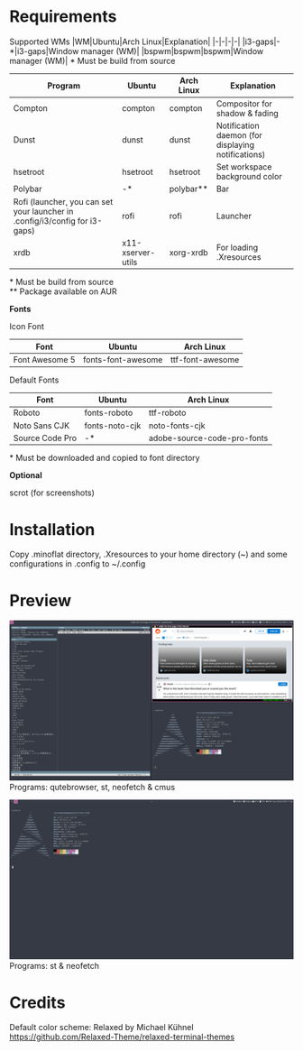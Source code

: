 # Requirements
Supported WMs
|WM|Ubuntu|Arch Linux|Explanation|
|-|-|-|-|
|i3-gaps|-*|i3-gaps|Window manager (WM)|
|bspwm|bspwm|bspwm|Window manager (WM)|
\* Must be build from source

|Program|Ubuntu|Arch Linux|Explanation|
|-|-|-|-|
|Compton|compton|compton|Compositor for shadow & fading|
|Dunst|dunst|dunst|Notification daemon (for displaying notifications)
|hsetroot|hsetroot|hsetroot|Set workspace background color|
|Polybar|-*|polybar**|Bar|
|Rofi (launcher, you can set your launcher in .config/i3/config for i3-gaps)|rofi|rofi|Launcher|
|xrdb|x11-xserver-utils|xorg-xrdb|For loading .Xresources|

\* Must be build from source\
\*\* Package available on AUR

**Fonts**

Icon Font

|Font|Ubuntu|Arch Linux|
|-|-|-|
|Font Awesome 5|fonts-font-awesome|ttf-font-awesome

Default Fonts

|Font|Ubuntu|Arch Linux|
|-|-|-|
|Roboto|fonts-roboto|ttf-roboto
|Noto Sans CJK|fonts-noto-cjk|noto-fonts-cjk
|Source Code Pro|-*|adobe-source-code-pro-fonts

\* Must be downloaded and copied to font directory

**Optional**

scrot (for screenshots)

# Installation
Copy .minoflat directory, .Xresources to your home directory (~) and some configurations in .config to ~/.config

# Preview
<img src="screenshots/2019-10-20-11.png">\
Programs: qutebrowser, st, neofetch & cmus

<img src="screenshots/2019-10-20-11_000.png">
Programs: st & neofetch

# Credits
Default color scheme: Relaxed by Michael Kühnel https://github.com/Relaxed-Theme/relaxed-terminal-themes
